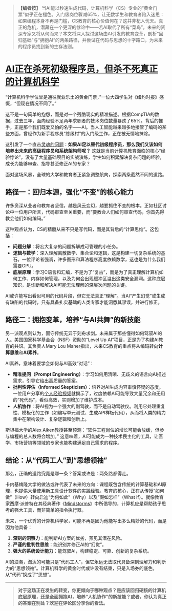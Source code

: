 > **【编者按】**
> 当AI能以秒速生成代码，计算机科学（CS）专业的“黄金门票”似乎正在褪色。入门级岗位骤减65%，让无数学生和教育者陷入迷思：如果编程本身不再是门槛，CS教育的核心价值何在？这并非杞人忧天。真正的危机，潜藏在一个更深的悖论中——若AI取代了所有“菜鸟”，未来的资深专家又将从何而来？本文将深入探讨这场由AI引发的教育变革，剖析“回归基础”与“拥抱AI”的两条路径，并尝试在代码与思想的十字路口，为未来的程序员找到新的生存法则。

# [AI正在杀死初级程序员，但杀不死真正的计算机科学](20250706-how-do-you-teach-computer-science-in-the-age-of-ai.mp3)

“计算机科学学位曾是通往就业乐土的黄金门票，”一位大四学生对《纽约时报》感慨，“但现在情况不同了。”

这不是一句简单的抱怨，而是对一个残酷现实的精准描述。根据CompTIA的数据，过去三年，面向经验不足两年求职者的技术岗位数量暴跌了65%。背后的推手，正是那个我们既爱又怕的名字——AI。当人工智能越来越多地接管了编码的某些方面，曾经作为新手程序员“练级村”的入门级工作，正在被无情地抹除。

这引发了一个直击[灵魂的问题](https://developers.slashdot.org/story/25/07/06/0237251/how-do-you-teach-computer-science-in-the-age-of-ai)：**如果AI足以替代初级程序员，那么我们又该如何培养出未来的高级程序员和系统架构师呢？** 这就是当前计算机教育面临的核心“经验悖论”。没有了大量基础项目的实战演练，学生如何积累解决复杂问题的经验，成长为能够审查、指导甚至修正AI的专家？

面对这场风暴，全球的大学和教育者正紧急调整航向，探索两条截然不同的道路。

## **路径一：回归本源，强化“不变”的核心能力**

许多资深从业者和教育者坚信，越是风云变幻，越要抓住不变的根本。正如社区讨论中一位用户所言，代码审查至关重要，而“要教会人们如何审查代码，你首先得教会他们如何编码。”

这种观点认为，CS的精髓从来不只是写代码，而是其背后的“计算思维”。这包括：
*   **问题分解**：将宏大复杂的问题拆解成可管理的小任务。
*   **逻辑与数学**：深入理解离散数学、集合论和逻辑，这是构建一切复杂系统的基石。一位评论者强调，许多图形和算法程序高度依赖数学，这也是为什么我们需要GPU。
*   **底层原理**：学习C语言和汇编，不是为了“复古”，而是为了真正理解计算机如何工作、内存如何管理，以及为何会出现缓冲区溢出这类安全漏洞。这种底层知识，是诊断和解决AI可能无法理解的深层次问题的关键。

AI或许能写出看似可用的代码片段，但它无法真正“理解”。当AI“产生幻觉”或生成有缺陷的代码时，只有具备扎实基础的人类专家才能洞悉其谬误，并进行修正。

## **路径二：拥抱变革，培养“与AI共舞”的新技能**

另一派观点则认为，固守传统无异于刻舟求剑。未来属于那些懂得如何驾驭AI的人。美国国家科学基金会（NSF）资助的“Level Up AI”项目，正是为了构建AI教育的共识。其负责人Mary Lou Maher指出，未来CS教育的重点将从编码转向**计算思维**和**AI素养**。

AI素养，意味着要学会如何与AI高效“对话”：
*   **精准提问（Prompt Engineering）**：学习如何用清晰、无歧义的语言向AI描述需求，引导它给出高质量的答案。
*   **批判性评估（Informed Skepticism）**：培养对AI生成内容审慎怀疑的态度。一位用户分享的[个人经验视频](https://www.youtube.com/watch?v=tAie809m0pE)就揭示了，过度依赖AI可能导致大量冗余和无用的“死代码”，看似高效，实则增加了维护成本。
*   **人机协作**：将AI视为一个强大的副驾驶，而不是自动驾驶仪。利用它处理重复性、模板化的工作（如编写单元测试、生成API样板代码），从而将人类的精力集中在架构设计、复杂逻辑和创新上。

斯坦福大学的Alex Aiken教授甚至预测：“软件工程岗位的增长可能会放缓，但参与编程的总人数将会增加。” 这意味着，AI可能成为一种技术民主化的工具，让医学、市场营销等领域的专家也能构建满足自己需求的程序。

## **结论：从“代码工人”到“思想领袖”**

那么，正确的道路究竟是哪一条？答案或许是：两条路都得走。

卡内基梅隆大学的做法或许代表了未来的方向：课程既包含传统的计算基础和AI原理，也提供大量使用新工具设计软件的实践经验。教育的核心，正在从传授“如何做”（How）转向启迪“为何如此”（Why）以及“假如怎样”（What if）。就像教育家西摩·派普特在其经典著作《[Mindstorms](https://www.amazon.com/Mindstorms-Children-Computers-Powerful-Ideas/dp/0465046746)》中所倡导的，计算机应是帮助孩子思考的强大工具，而非简单的指令执行器。

未来，一个优秀的计算机科学家，可能不再是因为他能写出多么精妙的代码，而是因为他具备：
1.  **深刻的洞察力**：能判断AI方案的优劣，预见其潜在风险。
2.  **严谨的批判性思维**：能识别并修正AI的“幻觉”。
3.  **强大的系统设计能力**：能驾驭AI，构建稳定、可靠、创新的复杂系统。

AI的浪潮，淘汰的可能只是“代码工人”，但它永远无法取代具备深刻理解力和判断力的“思想领袖”。计算机科学的黄金时代或许没有结束，只是入场券的底色，从“代码”换成了“思想”。

---

> **对于这场正在发生的转变，你更倾向于哪种观点？是应该回归硬核的计算机底层原理，还是全面拥抱AI，培养“人机协作”的新技能？或者，你认为真正的答案在别处？欢迎在评论区分享你的看法。**